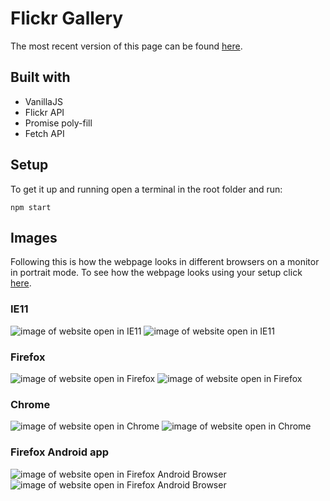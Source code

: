 # Flickr Gallery
The most recent version of this page can be found [here](http://flickr-gallery.netlify.com).

## Built with
  * VanillaJS
  * Flickr API
  * Promise poly-fill
  * Fetch API

## Setup
To get it up and running open a terminal in the root folder and run:

``` shell
npm start
```

## Images
Following this is how the webpage looks in different browsers on a monitor in portrait mode.
To see how the webpage looks using your setup click [here](http://flickr-gallery.netlify.com).

### IE11
![image of website open in IE11](images/IE11-full.png)
![image of website open in IE11](images/IE11-half.png)

### Firefox
![image of website open in Firefox](images/Firefox-full.png)
![image of website open in Firefox](images/Firefox-half.png)

### Chrome
![image of website open in Chrome](images/Chrome-full.png)
![image of website open in Chrome](images/Chrome-half.png)

### Firefox Android app
![image of website open in Firefox Android Browser](images/Firefox-mobile-full.png)
![image of website open in Firefox Android Browser](images/Firefox-mobile-half.png)
